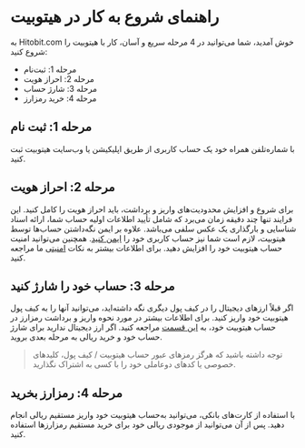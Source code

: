 #  راهنمای شروع به کار در هیتوبیت

به Hitobit.com خوش آمدید، شما می‌توانید در 4 مرحله سریع و آسان، کار با هیتوبیت را شروع کنید:

-	مرحله 1: ثبت‌نام
-	مرحله 2: احراز هویت 
-	مرحله 3: شارژ حساب 
-	مرحله 4: خرید رمزارز

## مرحله 1: ثبت نام

با شماره‌تلفن همراه خود یک حساب کاربری از طریق اپلیکیشن  یا وب‌سایت هیتوبیت ثبت کنید.

## مرحله 2: احراز هویت

برای شروع و افزایش محدودیت‌های واریز و برداشت، باید احراز هویت را کامل کنید. این فرایند تنها چند دقیقه زمان می‌برد که شامل تأیید اطلاعات اولیه حساب شما، ارائه اسناد شناسایی و بارگذاری یک عکس سلفی می‌باشد.
علاوه بر ایمن نگه‌داشتن حساب‌ها توسط هیتوبیت، لازم است شما نیز حساب کاربری خود را [ایمن کنید](https://github.com/HitoBitCo/FAQDocs/blob/main/Security/Security-Tips/How-to-Secure-Your-Hitobit-Account/How-to-Secure-Your-Hitobit-Account.md). همچنین می‌توانید امنیت حساب هیتوبیت خود را افزایش دهید. برای اطلاعات بیشتر به نکات [امنیتی](https://github.com/HitoBitCo/FAQDocs/blob/main/Security/Security-Tips/Hitobit-Account-Security-Tips/Hitobit-Account-Security-Tips.md) ما مراجعه کنید.

## مرحله 3: حساب خود را شارژ کنید

اگر قبلاً ارزهای دیجیتال را در کیف پول دیگری نگه داشته‌اید، می‌توانید آنها را به کیف پول هیتوبیت خود واریز کنید. برای اطلاعات بیشتر در مورد نحوه واریز و برداشت رمزارز در حساب هیتوبیت خود، به [این قسمت](https://github.com/HitoBitCo/FAQDocs/blob/main/Crypto-Deposit-Withdrawal/Deposit-Withdraw-Guide/How-Do-I-DepositWithdraw-Cryptocurrency-on-Hitobit/How-Do-I-DepositWithdraw-Cryptocurrency-on-Hitobit.md) مراجعه کنید.
اگر ارز دیجیتال ندارید برای شارژ حساب خود و خرید ریالی به مرحله بعدی بروید.

> توجه داشته باشید که هرگز رمزهای عبور حساب هیتوبیت / کیف پول، کلیدهای خصوصی یا کدهای دوعاملی خود را با کسی به اشتراک نگذارید.

## مرحله 4: رمزارز بخرید	

با استفاده از کارت‌های بانکی، می‌توانید به‌حساب هیتوبیت خود واریز مستقیم ریالی انجام دهید. پس از آن می‌توانید از موجودی ریالی خود برای خرید مستقیم رمزارزها استفاده کنید.





